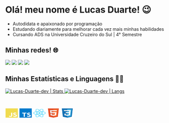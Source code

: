 # Olá! meu nome é Lucas Duarte! 😉

<ul>
    <li>Autodidata e apaixonado por programação</li>
    <li>Estudando diariamente para melhorar cada vez mais minhas habilidades</li>
    <li>Cursando ADS na Universidade Cruzeiro do Sul | 4° Semestre</li>
</ul>

## Minhas redes! 🌐

<a href="https://www.twitch.tv/srsapi" target="_blank"><img src="https://img.shields.io/badge/Twitch-9146FF?style=for-the-badge&logo=twitch&logoColor=white" target="_blank"></a>
<a href="https://wa.link/w2deqn" target="_blank"><img src="https://img.shields.io/badge/WhatsApp-25D366?style=for-the-badge&logo=whatsapp&logoColor=white" target="_blank"></a>
<a href="https://www.instagram.com/lucas_duar32/" target="_blank"><img src="https://img.shields.io/badge/-Instagram-%23E4405F?style=for-the-badge&logo=instagram&logoColor=white" target="_blank"></a>
<a href="https://www.linkedin.com/in/lucas-duarte-ab65051b7/" target="_blank"><img src="https://img.shields.io/badge/-LinkedIn-%230077B5?style=for-the-badge&logo=linkedin&logoColor=white" target="_blank"></a>

## Minhas Estatísticas e Linguagens 👨‍💻

<p>
  <a href="https://github.com/Lucas-Duarte-dev">
    <img width="400px" src="https://github-readme-stats.vercel.app/api?username=Lucas-Duarte-dev&show_icons=true&theme=dracula" alt="Lucas-Duarte-dev | Stats" />
    <img width="400x" src="https://github-readme-stats.vercel.app/api/top-langs/?username=Lucas-Duarte-dev&langs_count=6&theme=dracula&layout=compact" alt="Lucas-Duarte-dev | Langs" />
 </a>
</p>

##

<div style="display: inline_block"><br>
  <img align="center" alt="Lucas-Js" height="30" width="40" src="https://raw.githubusercontent.com/devicons/devicon/master/icons/javascript/javascript-plain.svg">
  <img align="center" alt="Lucas-Ts" height="30" width="40" src="https://raw.githubusercontent.com/devicons/devicon/master/icons/typescript/typescript-plain.svg">
  <img align="center" alt="Lucas-React" height="30" width="40" src="https://raw.githubusercontent.com/devicons/devicon/master/icons/react/react-original.svg">
  <img align="center" alt="Lucas-HTML" height="30" width="40" src="https://raw.githubusercontent.com/devicons/devicon/master/icons/html5/html5-original.svg">
  <img align="center" alt="Lucas-CSS" height="30" width="40" src="https://raw.githubusercontent.com/devicons/devicon/master/icons/css3/css3-original.svg">
</div>


